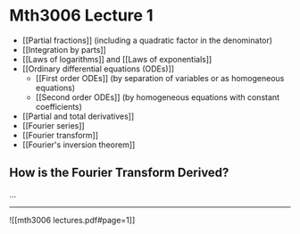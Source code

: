 # Mth3006 Lecture 1

- [[Partial fractions]] (including a quadratic factor in the denominator)
- [[Integration by parts]]
- [[Laws of logarithms]] and [[Laws of exponentials]]
- [[Ordinary differential equations (ODEs)]]
	- [[First order ODEs]] (by separation of variables or as homogeneous equations)
	- [[Second order ODEs]] (by homogeneous equations with constant coefficients)
- [[Partial and total derivatives]]
- [[Fourier series]]
- [[Fourier transform]]
- [[Fourier's inversion theorem]]

## How is the Fourier Transform Derived?

…

---

![[mth3006 lectures.pdf#page=1]]
